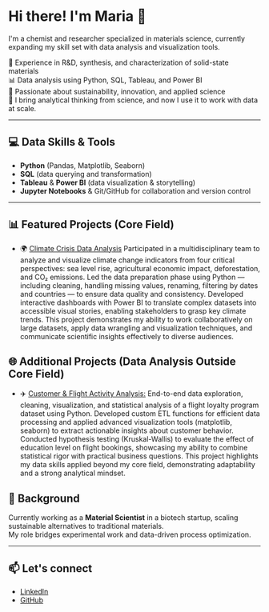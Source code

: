 # Hi there! I'm Maria 👋

I'm a chemist and researcher specialized in materials science, currently expanding my skill set with data analysis and visualization tools.

🔬 Experience in R&D, synthesis, and characterization of solid-state materials  
📊 Data analysis using Python, SQL, Tableau, and Power BI  
🌱 Passionate about sustainability, innovation, and applied science  
🧠 I bring analytical thinking from science, and now I use it to work with data at scale.

---

## 💻 Data Skills & Tools
- **Python** (Pandas, Matplotlib, Seaborn)
- **SQL** (data querying and transformation)
- **Tableau** & **Power BI** (data visualization & storytelling)
- **Jupyter Notebooks** & Git/GitHub for collaboration and version control

---

## 📊 Featured Projects (Core Field)

- 🌍 [Climate Crisis Data Analysis](https://github.com/Adalab/project-da-promo-50-modulo-4-team-4.git)
Participated in a multidisciplinary team to analyze and visualize climate change indicators from four critical perspectives: sea level rise, agricultural economic impact, deforestation, and CO₂ emissions.
Led the data preparation phase using Python — including cleaning, handling missing values, renaming, filtering by dates and countries — to ensure data quality and consistency.
Developed interactive dashboards with Power BI to translate complex datasets into accessible visual stories, enabling stakeholders to grasp key climate trends.
This project demonstrates my ability to work collaboratively on large datasets, apply data wrangling and visualization techniques, and communicate scientific insights effectively to diverse audiences.

## 🌐 Additional Projects (Data Analysis Outside Core Field)
- ✈️ [Customer & Flight Activity Analysis:](https://github.com/Adalab/bda-modulo-3-evaluacion-final-tapiamm.git)
End-to-end data exploration, cleaning, visualization, and statistical analysis of a flight loyalty program dataset using Python. Developed custom ETL functions for efficient data processing and applied advanced visualization tools (matplotlib, seaborn) to extract actionable insights about customer behavior.
Conducted hypothesis testing (Kruskal-Wallis) to evaluate the effect of education level on flight bookings, showcasing my ability to combine statistical rigor with practical business questions.
This project highlights my data skills applied beyond my core field, demonstrating adaptability and a strong analytical mindset.

## 🧬 Background

Currently working as a **Material Scientist** in a biotech startup, scaling sustainable alternatives to traditional materials.  
My role bridges experimental work and data-driven process optimization.

---

## 📫 Let's connect
- [LinkedIn](https://www.linkedin.com/in/maría-tapia-1639b21b4)
- [GitHub](https://github.com/tapiamm)




